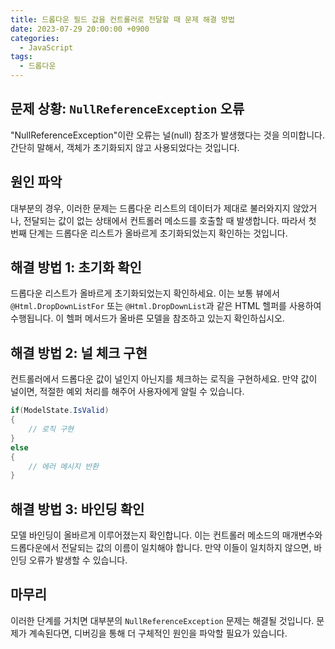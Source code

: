 ```yaml
---
title: 드롭다운 필드 값을 컨트롤러로 전달할 때 문제 해결 방법
date: 2023-07-29 20:00:00 +0900
categories:
  - JavaScript
tags:
  - 드롭다운
---
```


## 문제 상황: `NullReferenceException` 오류

"NullReferenceException"이란 오류는 널(null) 참조가 발생했다는 것을 의미합니다. 간단히 말해서, 객체가 초기화되지 않고 사용되었다는 것입니다.

## 원인 파악

대부분의 경우, 이러한 문제는 드롭다운 리스트의 데이터가 제대로 불러와지지 않았거나, 전달되는 값이 없는 상태에서 컨트롤러 메소드를 호출할 때 발생합니다. 따라서 첫 번째 단계는 드롭다운 리스트가 올바르게 초기화되었는지 확인하는 것입니다.

## 해결 방법 1: 초기화 확인

드롭다운 리스트가 올바르게 초기화되었는지 확인하세요. 이는 보통 뷰에서 `@Html.DropDownListFor` 또는 `@Html.DropDownList`과 같은 HTML 헬퍼를 사용하여 수행됩니다. 이 헬퍼 메서드가 올바른 모델을 참조하고 있는지 확인하십시오.

## 해결 방법 2: 널 체크 구현

컨트롤러에서 드롭다운 값이 널인지 아닌지를 체크하는 로직을 구현하세요. 만약 값이 널이면, 적절한 예외 처리를 해주어 사용자에게 알릴 수 있습니다.

```csharp
if(ModelState.IsValid)
{
    // 로직 구현
}
else
{
    // 에러 메시지 반환
}
```

## 해결 방법 3: 바인딩 확인

모델 바인딩이 올바르게 이루어졌는지 확인합니다. 이는 컨트롤러 메소드의 매개변수와 드롭다운에서 전달되는 값의 이름이 일치해야 합니다. 만약 이들이 일치하지 않으면, 바인딩 오류가 발생할 수 있습니다.

## 마무리

이러한 단계를 거치면 대부분의 `NullReferenceException` 문제는 해결될 것입니다. 문제가 계속된다면, 디버깅을 통해 더 구체적인 원인을 파악할 필요가 있습니다.